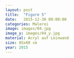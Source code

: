 ```yaml
---
layout: post
title:  "Figure 5"
date:   2015-12-30 00:00:00
categories: Malerei
image: images/04.jpg
image_y: images/04_y.jpg
material: Acryl auf Leinwand
size: 85x60 cm
year: 2015
---
```

